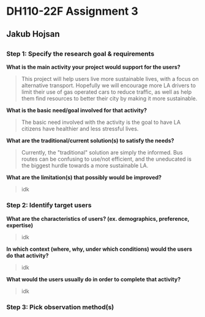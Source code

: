 # DH110-22F Assignment 3
## Jakub Hojsan

##

### Step 1: Specify the research goal & requirements

**What is the main activity your project would support for the users?**
>This project will help users live more sustainable lives, with a focus on alternative transport. Hopefully we will encourage more LA drivers to limit their use of gas operated cars to reduce traffic, as well as help them find resources to better their city by making it more sustainable.

**What is the basic need/goal involved for that activity?**
>The basic need involved with the activity is the goal to have LA citizens have healthier and less stressful lives.

**What are the traditional/current solution(s) to satisfy the needs?**
>Currently, the "traditional" solution are simply the informed. Bus routes can be confusing to use/not efficient, and the uneducated is the biggest hurdle towards a more sustainable LA.

**What are the limitation(s) that possibly would be improved?**
>idk

### Step 2: Identify target users

**What are the characteristics of users? (ex. demographics, preference, expertise)**
>idk

**In which context (where, why, under which conditions) would the users do that activity?**
>idk

**What would the users usually do in order to complete that activity?**
>idk

### Step 3: Pick observation method(s)

